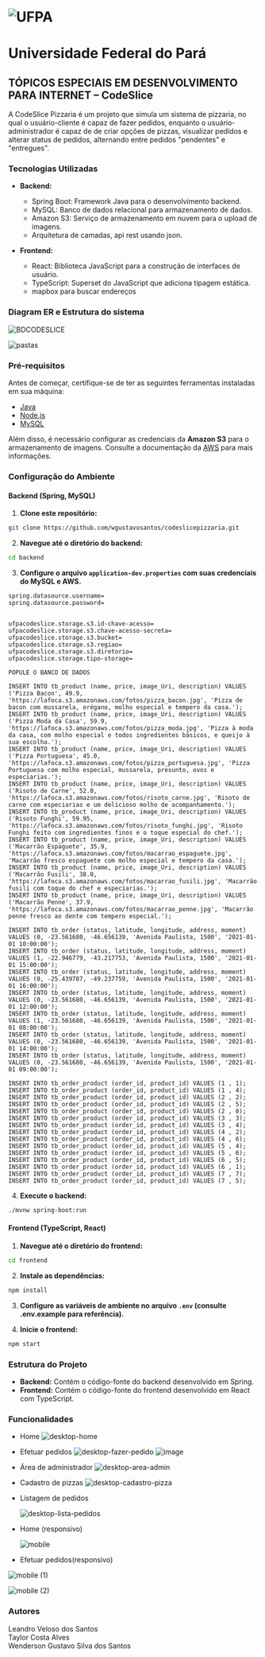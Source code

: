 
#  ![UFPA](https://encrypted-tbn0.gstatic.com/images?q=tbn:ANd9GcQDyOqG3iMuzdu5X_KpvPiBXGXQ1I-LtBEgEQ&usqp=CAU)

</div>

# **Universidade Federal do Pará**
## TÓPICOS ESPECIAIS EM DESENVOLVIMENTO PARA INTERNET – CodeSlice

 A CodeSlice Pizzaria é um projeto que simula um sistema de pizzaria, no qual o usuário-cliente é capaz de fazer pedidos, enquanto o usuário-administrador é capaz de de criar opções de pizzas, visualizar pedidos e alterar status de pedidos, alternando entre pedidos "pendentes" e "entregues".
### Tecnologias Utilizadas

- **Backend:**
  - Spring Boot: Framework Java para o desenvolvimento backend.
  - MySQL: Banco de dados relacional para armazenamento de dados.
  - Amazon S3: Serviço de armazenamento em nuvem para o upload de imagens.
  - Arquitetura de camadas, api rest usando json.
  
- **Frontend:**
  - React: Biblioteca JavaScript para a construção de interfaces de usuário.
  - TypeScript: Superset do JavaScript que adiciona tipagem estática.
  - mapbox para buscar endereços

### Diagram ER e Estrutura do sistema

![BDCODESLICE](https://github.com/leandrovelosos/readme/assets/77124683/b55cb02d-f9a8-430a-a09f-04a363287cf3)

![pastas](https://github.com/leandrovelosos/readme/assets/77124683/c008a6dc-6277-4a43-8b1e-6b3e1cb72bc4)

### Pré-requisitos
Antes de começar, certifique-se de ter as seguintes ferramentas instaladas em sua máquina:
<br>
- [Java](https://www.oracle.com/br/java/technologies/downloads/)
- [Node.js](https://nodejs.org/en)
- [MySQL](https://dev.mysql.com/downloads/installer/)
  
Além disso, é necessário configurar as credenciais da **Amazon S3** para o armazenamento de imagens. Consulte a documentação da [AWS](https://docs.aws.amazon.com/) para mais informações.

### Configuração do Ambiente

#### Backend (Spring, MySQL)

1. **Clone este repositório:**
```bash
git clone https://github.com/wgustavosantos/codeslicepizzaria.git
```
2. **Navegue até o diretório do backend:**
```bash
cd backend
```

3. **Configure o arquivo ```application-dev.properties``` com suas credenciais do MySQL e AWS.**
```
spring.datasource.username=
spring.datasource.password=


ufpacodeslice.storage.s3.id-chave-acesso=
ufpacodeslice.storage.s3.chave-acesso-secreta=
ufpacodeslice.storage.s3.bucket=
ufpacodeslice.storage.s3.regiao=
ufpacodeslice.storage.s3.diretorio=
ufpacodeslice.storage.tipo-storage=

POPULE O BANCO DE DADOS

INSERT INTO tb_product (name, price, image_Uri, description) VALUES ('Pizza Bacon', 49.9, 'https://lafoca.s3.amazonaws.com/fotos/pizza_bacon.jpg', 'Pizza de bacon com mussarela, orégano, molho especial e tempero da casa.');
INSERT INTO tb_product (name, price, image_Uri, description) VALUES ('Pizza Moda da Casa', 59.9, 'https://lafoca.s3.amazonaws.com/fotos/pizza_moda.jpg', 'Pizza à moda da casa, com molho especial e todos ingredientes básicos, e queijo à sua escolha.');
INSERT INTO tb_product (name, price, image_Uri, description) VALUES ('Pizza Portuguesa', 45.0, 'https://lafoca.s3.amazonaws.com/fotos/pizza_portuguesa.jpg', 'Pizza Portuguesa com molho especial, mussarela, presunto, ovos e especiarias.');
INSERT INTO tb_product (name, price, image_Uri, description) VALUES ('Risoto de Carne', 52.0, 'https://lafoca.s3.amazonaws.com/fotos/risoto_carne.jpg', 'Risoto de carne com especiarias e um delicioso molho de acompanhamento.');
INSERT INTO tb_product (name, price, image_Uri, description) VALUES ('Risoto Funghi', 59.95, 'https://lafoca.s3.amazonaws.com/fotos/risoto_funghi.jpg', 'Risoto Funghi feito com ingredientes finos e o toque especial do chef.');
INSERT INTO tb_product (name, price, image_Uri, description) VALUES ('Macarrão Espaguete', 35.9, 'https://lafoca.s3.amazonaws.com/fotos/macarrao_espaguete.jpg', 'Macarrão fresco espaguete com molho especial e tempero da casa.');
INSERT INTO tb_product (name, price, image_Uri, description) VALUES ('Macarrão Fusili', 38.0, 'https://lafoca.s3.amazonaws.com/fotos/macarrao_fusili.jpg', 'Macarrão fusili com toque do chef e especiarias.');
INSERT INTO tb_product (name, price, image_Uri, description) VALUES ('Macarrão Penne', 37.9, 'https://lafoca.s3.amazonaws.com/fotos/macarrao_penne.jpg', 'Macarrão penne fresco ao dente com tempero especial.');

INSERT INTO tb_order (status, latitude, longitude, address, moment) VALUES (0, -23.561680, -46.656139, 'Avenida Paulista, 1500', '2021-01-01 10:00:00');
INSERT INTO tb_order (status, latitude, longitude, address, moment) VALUES (1, -22.946779, -43.217753, 'Avenida Paulista, 1500', '2021-01-01 15:00:00');
INSERT INTO tb_order (status, latitude, longitude, address, moment) VALUES (0, -25.439787, -49.237759, 'Avenida Paulista, 1500', '2021-01-01 16:00:00');
INSERT INTO tb_order (status, latitude, longitude, address, moment) VALUES (0, -23.561680, -46.656139, 'Avenida Paulista, 1500', '2021-01-01 12:00:00');
INSERT INTO tb_order (status, latitude, longitude, address, moment) VALUES (1, -23.561680, -46.656139, 'Avenida Paulista, 1500', '2021-01-01 08:00:00');
INSERT INTO tb_order (status, latitude, longitude, address, moment) VALUES (0, -23.561680, -46.656139, 'Avenida Paulista, 1500', '2021-01-01 14:00:00');
INSERT INTO tb_order (status, latitude, longitude, address, moment) VALUES (0, -23.561680, -46.656139, 'Avenida Paulista, 1500', '2021-01-01 09:00:00');

INSERT INTO tb_order_product (order_id, product_id) VALUES (1 , 1);
INSERT INTO tb_order_product (order_id, product_id) VALUES (1 , 4);
INSERT INTO tb_order_product (order_id, product_id) VALUES (2 , 2);
INSERT INTO tb_order_product (order_id, product_id) VALUES (2 , 5);
INSERT INTO tb_order_product (order_id, product_id) VALUES (2 , 8);
INSERT INTO tb_order_product (order_id, product_id) VALUES (3 , 3);
INSERT INTO tb_order_product (order_id, product_id) VALUES (3 , 4);
INSERT INTO tb_order_product (order_id, product_id) VALUES (4 , 2);
INSERT INTO tb_order_product (order_id, product_id) VALUES (4 , 6);
INSERT INTO tb_order_product (order_id, product_id) VALUES (5 , 4);
INSERT INTO tb_order_product (order_id, product_id) VALUES (5 , 6);
INSERT INTO tb_order_product (order_id, product_id) VALUES (6 , 5);
INSERT INTO tb_order_product (order_id, product_id) VALUES (6 , 1);
INSERT INTO tb_order_product (order_id, product_id) VALUES (7 , 7);
INSERT INTO tb_order_product (order_id, product_id) VALUES (7 , 5);
```
4. **Execute o backend:**
```bash
./mvnw spring-boot:run
```
#### Frontend (TypeScript, React)

1. **Navegue até o diretório do frontend:**
```bash
cd frontend
```
2. **Instale as dependências:**
```bash
npm install
```
3. **Configure as variáveis de ambiente no arquivo ```.env``` (consulte .env.example para referência).**

4. **Inicie o frontend:**
```bash
npm start
```

### Estrutura do Projeto

- **Backend:** Contém o código-fonte do backend desenvolvido em Spring.
- **Frontend:** Contém o código-fonte do frontend desenvolvido em React com TypeScript.
  
### Funcionalidades
- Home
  ![desktop-home](https://github.com/GustavoSC1/dsdeliver/assets/77124683/4928b25a-8a8b-4fcc-ac37-9f7c301b4232)
- Efetuar pedidos
    ![desktop-fazer-pedido](https://github.com/GustavoSC1/dsdeliver/assets/77124683/9855a1ee-3f76-4aa3-9091-3399edfa7870)
  ![image](https://github.com/wgustavosantos/codeslicepizzaria/assets/77124683/189f437a-8560-4a18-824b-687801a26d3d)

- Área de administrador
  ![desktop-area-admin](https://github.com/GustavoSC1/dsdeliver/assets/77124683/ce8c0c95-e480-48cd-b926-5e7836e7f2af)
- Cadastro de pizzas
  ![desktop-cadastro-pizza](https://github.com/GustavoSC1/dsdeliver/assets/77124683/41b67e3c-d780-4583-ba9f-037021529dd6)
  
- Listagem de pedidos
  
  ![desktop-lista-pedidos](https://github.com/GustavoSC1/dsdeliver/assets/77124683/0d71170c-084f-42fd-8103-8afc249537cf)

- Home (responsivo)
  
  ![mobile](https://github.com/GustavoSC1/dsdeliver/assets/77124683/3a1841fa-8f7e-4f51-a5bf-451a503924fd)
- Efetuar pedidos(responsivo)
  
![mobile (1)](https://github.com/GustavoSC1/dsdeliver/assets/77124683/43113049-f0d8-413b-b520-be9eb1a5c04b)

![mobile (2)](https://github.com/wgustavosantos/codeslicepizzaria/assets/77124683/65bff446-f2c5-444d-8c30-1a43dfe09c3f)


### Autores

Leandro Veloso dos Santos <br>
Taylor Costa Alves <br>
Wenderson Gustavo Silva dos Santos <br>

